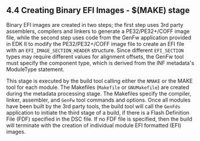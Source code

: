 <!--- @file
  4.4 Creating Binary EFI Images - $(MAKE) stage

  Copyright (c) 2008-2017, Intel Corporation. All rights reserved.<BR>

  Redistribution and use in source (original document form) and 'compiled'
  forms (converted to PDF, epub, HTML and other formats) with or without
  modification, are permitted provided that the following conditions are met:

  1) Redistributions of source code (original document form) must retain the
     above copyright notice, this list of conditions and the following
     disclaimer as the first lines of this file unmodified.

  2) Redistributions in compiled form (transformed to other DTDs, converted to
     PDF, epub, HTML and other formats) must reproduce the above copyright
     notice, this list of conditions and the following disclaimer in the
     documentation and/or other materials provided with the distribution.

  THIS DOCUMENTATION IS PROVIDED BY TIANOCORE PROJECT "AS IS" AND ANY EXPRESS OR
  IMPLIED WARRANTIES, INCLUDING, BUT NOT LIMITED TO, THE IMPLIED WARRANTIES OF
  MERCHANTABILITY AND FITNESS FOR A PARTICULAR PURPOSE ARE DISCLAIMED. IN NO
  EVENT SHALL TIANOCORE PROJECT  BE LIABLE FOR ANY DIRECT, INDIRECT, INCIDENTAL,
  SPECIAL, EXEMPLARY, OR CONSEQUENTIAL DAMAGES (INCLUDING, BUT NOT LIMITED TO,
  PROCUREMENT OF SUBSTITUTE GOODS OR SERVICES; LOSS OF USE, DATA, OR PROFITS;
  OR BUSINESS INTERRUPTION) HOWEVER CAUSED AND ON ANY THEORY OF LIABILITY,
  WHETHER IN CONTRACT, STRICT LIABILITY, OR TORT (INCLUDING NEGLIGENCE OR
  OTHERWISE) ARISING IN ANY WAY OUT OF THE USE OF THIS DOCUMENTATION, EVEN IF
  ADVISED OF THE POSSIBILITY OF SUCH DAMAGE.

-->

## 4.4 Creating Binary EFI Images - $(MAKE) stage

Binary EFI images are created in two steps; the first step uses 3rd party
assemblers, compilers and linkers to generate a PE32/PE32+/COFF image file,
while the second step uses code from the GenFw application provided in EDK II
to modify the PE32/PE32+/COFF image file to create an EFI file with an
`EFI_IMAGE_SECTION_HEADER` structure. Since different `EFI_SECTION` types may
require different values for alignment offsets, the GenFw tool must specify the
component type, which is derived from the INF metadata's ModuleType statement.

This stage is executed by the build tool calling either the `NMAKE` or the MAKE
tool for each module. The Makefiles (`Makefile` or `GNUMakefile`) are created
during the metadata processing stage. The Makefiles specify the compiler,
linker, assembler, and `GenFw` tool commands and options. Once all modules have
been built by the 3rd party tools, the build tool will call the `GenFds`
application to initiate the third stage of a build, if there is a Flash
Definition File (FDF) specified in the DSC file. If no FDF file is specified,
then the build will terminate with the creation of individual module EFI
formatted (EFI) images.
